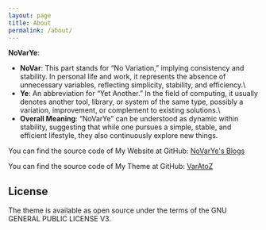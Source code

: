 ```yaml
---
layout: page
title: About
permalink: /about/
---
```


**NoVarYe**:

- **NoVar**: This part stands for “No Variation,” implying consistency and stability. In personal life and work, it represents the absence of unnecessary variables, reflecting simplicity, stability, and efficiency.\
- **Ye**: An abbreviation for “Yet Another.” In the field of computing, it usually denotes another tool, library, or system of the same type, possibly a variation, improvement, or complement to existing solutions.\
- **Overall Meaning**:
“NoVarYe” can be understood as dynamic within stability, suggesting that while one pursues a simple, stable, and efficient lifestyle, they also continuously explore new things.

You can find the source code of My Website at GitHub:
[NoVarYe's Blogs][novarye-blogs]

You can find the source code of My Theme at GitHub:
[VarAtoZ][varatoz-source-code]

[varatoz-source-code]: <https://github.com/No4Var2Ye/VarAtoZ>

[novarye-blogs]: <https://github.com/No4Var2Ye/No4Var2Ye.github.io>


## License

The theme is available as open source under the terms of the GNU GENERAL PUBLIC LICENSE V3.

